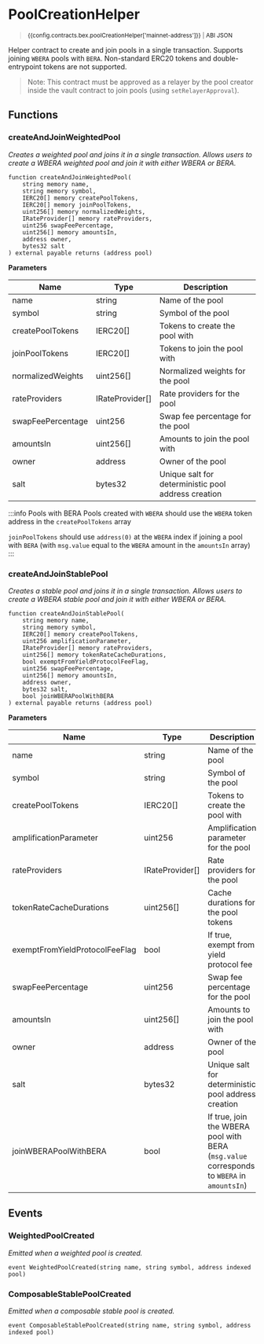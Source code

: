 <script setup>
  import config from '@berachain/config/constants.json';
</script>

# PoolCreationHelper

> <small><a target="_blank" :href="config.mainnet.dapps.berascan.url + 'address/' + config.contracts.bex.poolCreationHelper['mainnet-address']">{{config.contracts.bex.poolCreationHelper['mainnet-address']}}</a><span v-if="config.contracts.bex.poolCreationHelper.abi">&nbsp;|&nbsp;<a target="_blank" :href="config.contracts.bex.poolCreationHelper.abi">ABI JSON</a></span></small>

Helper contract to create and join pools in a single transaction. Supports joining `WBERA` pools with `BERA`. Non-standard ERC20 tokens and double-entrypoint tokens are not supported.

> Note: This contract must be approved as a relayer by the pool creator inside the vault contract to join pools (using `setRelayerApproval`).

## Functions

### createAndJoinWeightedPool

_Creates a weighted pool and joins it in a single transaction. Allows users to create a WBERA weighted pool and join it with either WBERA or BERA._

```solidity
function createAndJoinWeightedPool(
    string memory name,
    string memory symbol,
    IERC20[] memory createPoolTokens,
    IERC20[] memory joinPoolTokens,
    uint256[] memory normalizedWeights,
    IRateProvider[] memory rateProviders,
    uint256 swapFeePercentage,
    uint256[] memory amountsIn,
    address owner,
    bytes32 salt
) external payable returns (address pool)
```

**Parameters**

| Name              | Type            | Description                                         |
| ----------------- | --------------- | --------------------------------------------------- |
| name              | string          | Name of the pool                                    |
| symbol            | string          | Symbol of the pool                                  |
| createPoolTokens  | IERC20[]        | Tokens to create the pool with                      |
| joinPoolTokens    | IERC20[]        | Tokens to join the pool with                        |
| normalizedWeights | uint256[]       | Normalized weights for the pool                     |
| rateProviders     | IRateProvider[] | Rate providers for the pool                         |
| swapFeePercentage | uint256         | Swap fee percentage for the pool                    |
| amountsIn         | uint256[]       | Amounts to join the pool with                       |
| owner             | address         | Owner of the pool                                   |
| salt              | bytes32         | Unique salt for deterministic pool address creation |

:::info Pools with BERA
Pools created with `WBERA` should use the `WBERA` token address in the `createPoolTokens` array

`joinPoolTokens` should use `address(0)` at the `WBERA` index if joining a pool with `BERA` (with `msg.value` equal to the `WBERA` amount in the `amountsIn` array)
:::

### createAndJoinStablePool

_Creates a stable pool and joins it in a single transaction. Allows users to create a WBERA stable pool and join it with either WBERA or BERA._

```solidity
function createAndJoinStablePool(
    string memory name,
    string memory symbol,
    IERC20[] memory createPoolTokens,
    uint256 amplificationParameter,
    IRateProvider[] memory rateProviders,
    uint256[] memory tokenRateCacheDurations,
    bool exemptFromYieldProtocolFeeFlag,
    uint256 swapFeePercentage,
    uint256[] memory amountsIn,
    address owner,
    bytes32 salt,
    bool joinWBERAPoolWithBERA
) external payable returns (address pool)
```

**Parameters**

| Name                           | Type            | Description                                                                                |
| ------------------------------ | --------------- | ------------------------------------------------------------------------------------------ |
| name                           | string          | Name of the pool                                                                           |
| symbol                         | string          | Symbol of the pool                                                                         |
| createPoolTokens               | IERC20[]        | Tokens to create the pool with                                                             |
| amplificationParameter         | uint256         | Amplification parameter for the pool                                                       |
| rateProviders                  | IRateProvider[] | Rate providers for the pool                                                                |
| tokenRateCacheDurations        | uint256[]       | Cache durations for the pool tokens                                                        |
| exemptFromYieldProtocolFeeFlag | bool            | If true, exempt from yield protocol fee                                                    |
| swapFeePercentage              | uint256         | Swap fee percentage for the pool                                                           |
| amountsIn                      | uint256[]       | Amounts to join the pool with                                                              |
| owner                          | address         | Owner of the pool                                                                          |
| salt                           | bytes32         | Unique salt for deterministic pool address creation                                        |
| joinWBERAPoolWithBERA          | bool            | If true, join the WBERA pool with BERA (`msg.value` corresponds to `WBERA` in `amountsIn`) |

## Events

### WeightedPoolCreated

_Emitted when a weighted pool is created._

```solidity
event WeightedPoolCreated(string name, string symbol, address indexed pool)
```

### ComposableStablePoolCreated

_Emitted when a composable stable pool is created._

```solidity
event ComposableStablePoolCreated(string name, string symbol, address indexed pool)
```
